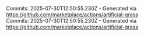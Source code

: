 Commits: 2025-07-30T12:50:55.230Z - Generated via https://github.com/marketplace/actions/artificial-grass
<br>
Commits: 2025-07-30T12:50:55.230Z - Generated via https://github.com/marketplace/actions/artificial-grass
<br>
